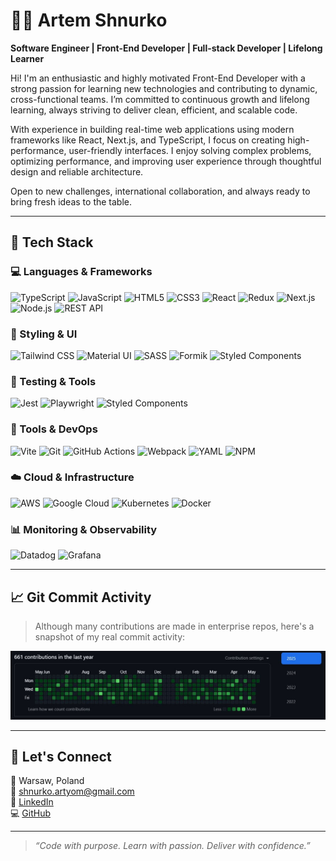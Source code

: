 # 👨‍💻 Artem Shnurko

**Software Engineer | Front-End Developer | Full-stack Developer | Lifelong Learner**

Hi! I'm an enthusiastic and highly motivated Front-End Developer with a strong passion for learning new technologies and contributing to dynamic, cross-functional teams. I’m committed to continuous growth and lifelong learning, always striving to deliver clean, efficient, and scalable code.

With experience in building real-time web applications using modern frameworks like React, Next.js, and TypeScript, I focus on creating high-performance, user-friendly interfaces. I enjoy solving complex problems, optimizing performance, and improving user experience through thoughtful design and reliable architecture.

Open to new challenges, international collaboration, and always ready to bring fresh ideas to the table.

---

## 🚀 Tech Stack

### 💻 Languages & Frameworks

![TypeScript](https://img.shields.io/badge/-TypeScript-3178C6?logo=typescript&logoColor=white)
![JavaScript](https://img.shields.io/badge/-JavaScript-F7DF1E?logo=javascript&logoColor=black)
![HTML5](https://img.shields.io/badge/-HTML5-E34F26?logo=html5&logoColor=white)
![CSS3](https://img.shields.io/badge/-CSS3-1572B6?logo=css3&logoColor=white)
![React](https://img.shields.io/badge/-React-61DAFB?logo=react&logoColor=black)
![Redux](https://img.shields.io/badge/-Redux-764ABC?logo=redux&logoColor=white)
![Next.js](https://img.shields.io/badge/-Next.js-000000?logo=next.js)
![Node.js](https://img.shields.io/badge/-Node.js-339933?logo=node.js&logoColor=white)
![REST API](https://img.shields.io/badge/-REST%20API-%23007AFF?logo=api&logoColor=white)

### 🎨 Styling & UI

![Tailwind CSS](https://img.shields.io/badge/-Tailwind%20CSS-38B2AC?logo=tailwind-css&logoColor=white)
![Material UI](https://img.shields.io/badge/-MUI-007FFF?logo=mui&logoColor=white)
![SASS](https://img.shields.io/badge/-SASS-CC6699?logo=sass&logoColor=white)
![Formik](https://img.shields.io/badge/-Formik-FF69B4?logo=formik&logoColor=white)
![Styled Components](https://img.shields.io/badge/-Styled--Components-DB7093?logo=styled-components&logoColor=white)

### 🧪 Testing & Tools

![Jest](https://img.shields.io/badge/-Jest-C21325?logo=jest&logoColor=white)
![Playwright](https://img.shields.io/badge/-Playwright-2EAD33?logo=playwright&logoColor=white)
![Styled Components](https://img.shields.io/badge/-Styled--Components-DB7093?logo=styled-components&logoColor=white)

### 🔧 Tools & DevOps

![Vite](https://img.shields.io/badge/-Vite-646CFF?logo=vite&logoColor=white)
![Git](https://img.shields.io/badge/-Git-F05032?logo=git&logoColor=white)
![GitHub Actions](https://img.shields.io/badge/-CI/CD-2088FF?logo=github-actions&logoColor=white)
![Webpack](https://img.shields.io/badge/-Webpack-8DD6F9?logo=webpack&logoColor=black)
![YAML](https://img.shields.io/badge/-YAML-000?logo=yaml&logoColor=white)
![NPM](https://img.shields.io/badge/-npm-CB3837?logo=npm&logoColor=white)

### ☁️ Cloud & Infrastructure

![AWS](https://img.shields.io/badge/-AWS-232F3E?logo=amazon-aws&logoColor=white)
![Google Cloud](https://img.shields.io/badge/-Google%20Cloud-4285F4?logo=google-cloud&logoColor=white)
![Kubernetes](https://img.shields.io/badge/-Kubernetes-326CE5?logo=kubernetes&logoColor=white)
![Docker](https://img.shields.io/badge/-Docker-2496ED?logo=docker&logoColor=white)

### 📊 Monitoring & Observability

![Datadog](https://img.shields.io/badge/-Datadog-632CA6?logo=datadog&logoColor=white)
![Grafana](https://img.shields.io/badge/-Grafana-F46800?logo=grafana&logoColor=white)

---

## 📈 Git Commit Activity

> Although many contributions are made in enterprise repos, here's a snapshot of my real commit activity:

![Commit activity chart](./assets/commit-activity.jpg)

---

## 🤝 Let's Connect

📍 Warsaw, Poland  
📧 [shnurko.artyom@gmail.com](mailto:shnurko.artyom@gmail.com)  
🔗 [LinkedIn](https://linkedin.com/in/artem-shnurko-b66771249)  
💻 [GitHub](https://github.com/DarkArtyom)

---

> _“Code with purpose. Learn with passion. Deliver with confidence.”_
